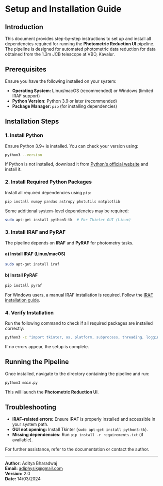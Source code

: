 # Setup and Installation Guide

## Introduction
This document provides step-by-step instructions to set up and install all dependencies required for running the **Photometric Reduction UI** pipeline. The pipeline is designed for automated photometric data reduction for data obtained from the 1.3m JCB telescope at VBO, Kavalur.

## Prerequisites
Ensure you have the following installed on your system:
- **Operating System:** Linux/macOS (recommended) or Windows (limited IRAF support)
- **Python Version:** Python 3.9 or later (recommended)
- **Package Manager:** `pip` (for installing dependencies)

## Installation Steps

### 1. Install Python
Ensure Python 3.9+ is installed. You can check your version using:
```bash
python3 --version
```
If Python is not installed, download it from [Python's official website](https://www.python.org/) and install it.

### 2. Install Required Python Packages
Install all required dependencies using `pip`:
```bash
pip install numpy pandas astropy photutils matplotlib
```
Some additional system-level dependencies may be required:
```bash
sudo apt-get install python3-tk  # For Tkinter GUI (Linux)
```

### 3. Install IRAF and PyRAF
The pipeline depends on **IRAF** and **PyRAF** for photometry tasks.

#### a) Install IRAF (Linux/macOS)
```bash
sudo apt-get install iraf
```
#### b) Install PyRAF
```bash
pip install pyraf
```
For Windows users, a manual IRAF installation is required. Follow the [IRAF installation guide](http://iraf.net/).

### 4. Verify Installation
Run the following command to check if all required packages are installed correctly:
```bash
python3 -c "import tkinter, os, platform, subprocess, threading, logging, glob, fnmatch, re, numpy, pandas, astropy.io.fits, astropy.stats, pyraf.iraf, photutils.detection, photutils.background, matplotlib.pyplot; print('All packages installed successfully!')"
```
If no errors appear, the setup is complete.

## Running the Pipeline
Once installed, navigate to the directory containing the pipeline and run:
```bash
python3 main.py
```
This will launch the **Photometric Reduction UI**.

## Troubleshooting
- **IRAF-related errors:** Ensure IRAF is properly installed and accessible in your system path.
- **GUI not opening:** Install Tkinter (`sudo apt-get install python3-tk`).
- **Missing dependencies:** Run `pip install -r requirements.txt` (if available).

For further assistance, refer to the documentation or contact the author.

---
**Author:** Aditya Bharadwaj  
**Email:** adiphysik@gmail.com  
**Version:** 2.0  
**Date:** 14/03/2024  
